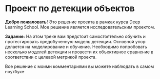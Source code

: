 # **Проект по детекции объектов**

**Добро пожаловать!** Это решение проекта в рамках курса Deep Learning School. Мое решение является исследовательским проектом.

**Задание:**
На этом треке вам предстоит самостоятельно обучить и протестировать предобученную модель детекции. Основной упор делается на моделирование и обучение. Необходимо попробовать несколько моделей детекции и провести их объективное сравнение в соответствии с целевой метрикой проекта.

Все решение с моими комментариями вы можете наблюдать в самом ноутбуке